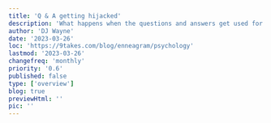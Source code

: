 ```yaml
---
title: 'Q & A getting hijacked'
description: 'What happens when the questions and answers get used for devise questions that were not intended'
author: 'DJ Wayne'
date: '2023-03-26'
loc: 'https://9takes.com/blog/enneagram/psychology'
lastmod: '2023-03-26'
changefreq: 'monthly'
priority: '0.6'
published: false
type: ['overview']
blog: true
previewHtml: ''
pic: ''
---
```


<!-- Mental Hijacking: How when and why each type can lose their train of thought -->
